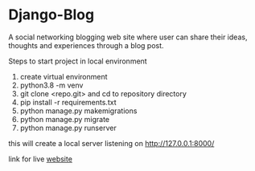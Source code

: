 # Django-Blog
A social networking blogging  web site where user can share  their ideas, thoughts and experiences through a blog post.

Steps to start project in local environment

1. create virtual environment 
 1. python3.8 -m venv <venv-name>
2. git clone <repo.git> and cd to repository directory
3. pip install -r requirements.txt
4. python manage.py makemigrations
5. python manage.py migrate
6. python manage.py runserver

this will create a local server listening on 
http://127.0.0.1:8000/

link for live [website](https://awesome-django-blogapp.herokuapp.com/)

